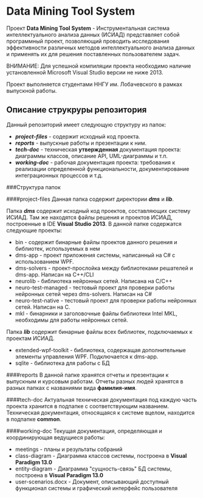 # Data Mining Tool System
Проект **Data Mining Tool System** - Инструментальная система интеллектуального анализа данных (ИСИАД) представляет собой программный проект, позволяющий проводить исследования эффективности различных методов интеллектуального анализа данных и применять их для решения поставленных пользователем задач.

ВНИМАНИЕ: Для успешной компиляции проекта необходимо наличие установленной Microsoft Visual Studio версии не ниже 2013. 
 
 Проект выполняется студентами ННГУ им. Лобачевского в рамках выпускной работы.
## Описание струкруры репозитория

Данный репозиторий имеет следующую структуру из папок:

- ***project-files*** - содержит исходный код проекта.
- ***reports*** - выпускные работы и презентации к ним.
- ***tech-doc*** - техническая **утвержденная** документация проекта: диаграммы классов, описание API, UML-диаграммы и т.п.
- ***working-doc*** - рабочая документация проекта: требования к реализации определенной функциональности, документирование интеграционных процессов и т.д.

###Структура папок

####project-files
Данная папка содержит директории ***dms*** и ***lib***. 

Папка ***dms*** содержит исходный код проектов, составляющих систему ИСИАД. Там же находятся файлы решения и проектов ИСИАД, построенные в IDE **Visual Studio 2013**. В данной папке содержатся следующие проекты:

- bin - содержит бинарные файлы проектов данного решения и библиотек, используемых в нем
- dms-app - проект приложения системы, написанный на C#  с использованием WPF.
- dms-solvers - проект-прослойка между библиотеками решателей и dms-app. Написан на C++/CLI
- neurolib - библиотека нейронных сетей. Написана на C/C++
- neuro-test-managed - тестовый проект для проверки работы нейронных сетей через dms-solvers. Написан на C#
- neuro-test-native - тестовый проект для проверки работы нейронных сетей. Написан на C.
- mkl - бинарники и заголовочные файлы библиотеки Intel MKL, необходимы для работы нейронных сетей.

Папка ***lib*** содержит бинарные файлы всех библиотек, подключаемых к проектам ИСИАД.

- extended-wpf-toolkit - библиотека, содержащая дополнительные элементы управления WPF. Подключается к dms-app.
- sqlite - библиотека для работы с БД

####reports
В данной папке хранятся отчеты и презентации к выпускным и курсовым работам. Отчеты разных людей хранятся в разных папках с названиями вида **фамилия-имя**.

####tech-doc
Актуальная техническая документация под каждую часть проекта хранится в подпапке с соответствующим названием. Техническая документация, относящаяся к системе вцелом, находится в подпапке **common**.

####working-doc
Текущая документация, определяющая и координирующая ведущиеся работы:

- meetings - планы и результаты собраний
- class-diagram - Диаграмма классов системы, построена в **Visual Paradigm 13.0**
- entity-diagram - Диаграмма "сущность-связь" БД системы, построена в **Visual Paradigm 13.0**
- user-scenarios.docx - Документ, описывающий доступный функционал системы и графический интерфейс пользователя
